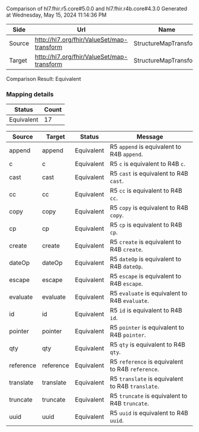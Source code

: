 Comparison of hl7.fhir.r5.core#5.0.0 and hl7.fhir.r4b.core#4.3.0
Generated at Wednesday, May 15, 2024 11:14:36 PM

| Side | Url | Name | Title | Description |
| --- | --- | --- | --- | --- |
| Source | http://hl7.org/fhir/ValueSet/map-transform | StructureMapTransform | Structure Map Transform | How data is copied/created. |
| Target | http://hl7.org/fhir/ValueSet/map-transform | StructureMapTransform | StructureMapTransform | How data is copied/created. |


Comparison Result: Equivalent


### Mapping details

| Status | Count |
| ------ | ----- |
Equivalent | 17 |


| Source | Target | Status | Message |
| ------ | ------ | ------ | ------- |
| append | append | Equivalent | R5 `append` is equivalent to R4B `append`. |
| c | c | Equivalent | R5 `c` is equivalent to R4B `c`. |
| cast | cast | Equivalent | R5 `cast` is equivalent to R4B `cast`. |
| cc | cc | Equivalent | R5 `cc` is equivalent to R4B `cc`. |
| copy | copy | Equivalent | R5 `copy` is equivalent to R4B `copy`. |
| cp | cp | Equivalent | R5 `cp` is equivalent to R4B `cp`. |
| create | create | Equivalent | R5 `create` is equivalent to R4B `create`. |
| dateOp | dateOp | Equivalent | R5 `dateOp` is equivalent to R4B `dateOp`. |
| escape | escape | Equivalent | R5 `escape` is equivalent to R4B `escape`. |
| evaluate | evaluate | Equivalent | R5 `evaluate` is equivalent to R4B `evaluate`. |
| id | id | Equivalent | R5 `id` is equivalent to R4B `id`. |
| pointer | pointer | Equivalent | R5 `pointer` is equivalent to R4B `pointer`. |
| qty | qty | Equivalent | R5 `qty` is equivalent to R4B `qty`. |
| reference | reference | Equivalent | R5 `reference` is equivalent to R4B `reference`. |
| translate | translate | Equivalent | R5 `translate` is equivalent to R4B `translate`. |
| truncate | truncate | Equivalent | R5 `truncate` is equivalent to R4B `truncate`. |
| uuid | uuid | Equivalent | R5 `uuid` is equivalent to R4B `uuid`. |

